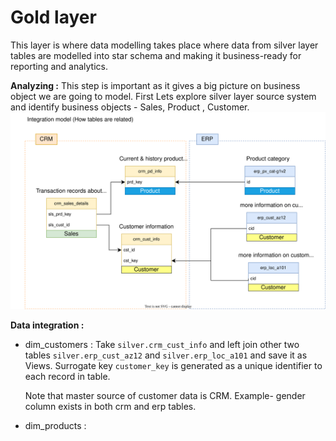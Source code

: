 # Gold layer
This layer is where data modelling takes place where data from silver layer tables are modelled into star schema and making it business-ready for reporting and analytics.

<b>Analyzing :</b> This step is important as it gives a big picture on business object we are going to model. First Lets explore silver layer source system and identify business objects - Sales, Product , Customer. 
<img src="https://github.com/sumedhadewan/sql_datawarehouse_project/blob/main/docs/images/integration_model.drawio_final.svg">

<b>Data integration :</b> 
- dim_customers : Take `silver.crm_cust_info` and left join other two tables `silver.erp_cust_az12` and `silver.erp_loc_a101` and save it as Views. Surrogate key `customer_key` is generated as a unique identifier to each record in table.

  Note that master source of customer data is CRM. Example- gender column exists in both crm and erp tables.

- dim_products : 
